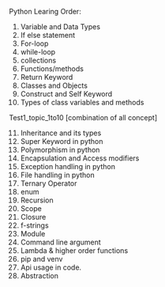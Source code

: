 Python Learing Order:

1. Variable and Data Types
2. If else statement 
3. For-loop
4. while-loop
5. collections
6. Functions/methods
7. Return Keyword
8. Classes and Objects
9. Construct and Self Keyword
10. Types of class variables and methods

Test1_topic_1to10 [combination of all concept]

11. Inheritance and its types
12. Super Keyword in python
13. Polymorphism in python
14. Encapsulation and Access modifiers
15. Exception handling in python
16. File handling in python
17. Ternary Operator
18. enum
19. Recursion
20. Scope
21. Closure
22. f-strings
23. Module
24. Command line argument
25. Lambda & higher order functions
26. pip and venv
27. Api usage in code.
28. Abstraction